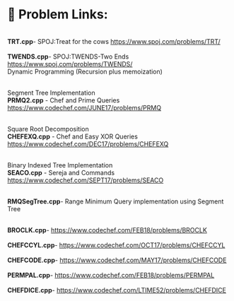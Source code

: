 # 🎃 Problem Links:
<br><b>TRT.cpp</b>- SPOJ:Treat for the cows https://www.spoj.com/problems/TRT/ </br>
<br><b>TWENDS.cpp</b>- SPOJ:TWENDS-Two Ends https://www.spoj.com/problems/TWENDS/ </br>
Dynamic Programming (Recursion plus memoization)

<br>Segment Tree Implementation</br>
<b>PRMQ2.cpp</b> - Chef and Prime Queries https://www.codechef.com/JUNE17/problems/PRMQ


<br>Square Root Decomposition</br>
<b>CHEFEXQ.cpp</b> - Chef and Easy XOR Queries https://www.codechef.com/DEC17/problems/CHEFEXQ


<br>Binary Indexed Tree Implementation</br>
<b>SEACO.cpp</b> - Sereja and Commands https://www.codechef.com/SEPT17/problems/SEACO

<br><b>RMQSegTree.cpp</b>- Range Minimum Query implementation using Segment Tree </br>

<br><b>BROCLK.cpp</b>-  https://www.codechef.com/FEB18/problems/BROCLK </br>
<br><b>CHEFCCYL.cpp</b>-  https://www.codechef.com/OCT17/problems/CHEFCCYL </br>
<br><b>CHEFCODE.cpp</b>-  https://www.codechef.com/MAY17/problems/CHEFCODE </br>
<br><b>PERMPAL.cpp</b>-  https://www.codechef.com/FEB18/problems/PERMPAL  </br>
<br><b>CHEFDICE.cpp</b>-  https://www.codechef.com/LTIME52/problems/CHEFDICE </br>

